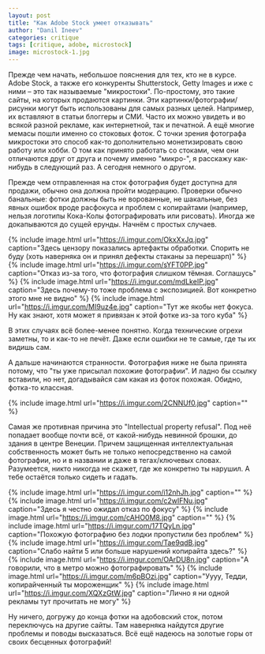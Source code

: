 ```yaml
---
layout: post
title: "Как Adobe Stock умеет отказывать"
author: "Danil Ineev"
categories: critique
tags: [critique, adobe, microstock]
image: microstock-1.jpg
---
```


Прежде чем начать, небольшое пояснения для тех, кто не в курсе. Adobe Stock, а также его конкуренты Shutterstock, Getty Images и иже с ними – это так называемые "микростоки". По-простому, это такие сайты, на которых продаются картинки. Эти картинки/фотографии/рисунки могут быть использованы для самых разных целей. Например, их вставляют в статьи блоггеры и СМИ. Часто их можно увидеть и во всякой разной рекламе, как интернетной, так и печатной. А ещё многие мемасы пошли именно со стоковых фоток. С точки зрения фотографа микростоки это способ как-то дополнительно монетизировать свою работу или хобби. О том как принято работать со стоками, чем они отличаются друг от друга и почему именно "микро-", я расскажу как-нибудь в следующий раз. А сегодня немного о другом.

Прежде чем отправленная на сток фотография будет доступна для продажи, обычно она должна пройти модерацию. Проверки обычно банальные: фотки должны быть не ворованные, не шакальные, без явных ошибок вроде расфокуса и проблем с копирайтами (например, нельзя логотипы Кока-Колы фотографировать или рисовать). Иногда же докапываются до сущей ерунды. Начнём с простых случаев.

{% include image.html url="https://i.imgur.com/OkxXxJq.jpg" caption="Здесь цензору показались артефакты обработки. Спорить не буду (хоть наверняка он и принял дефекты стаканы за перешарп)" %}
{% include image.html url="https://i.imgur.com/sYFT0PP.jpg" caption="Отказ из-за того, что фотография слишком тёмная. Соглашусь" %}
{% include image.html url="https://i.imgur.com/mdLkeIP.jpg" caption="Здесь почему-то тоже проблема с экспозицией. Вот конкретно этого мне не видно" %}
{% include image.html url="https://i.imgur.com/MI9uz4e.jpg" caption="Тут же якобы нет фокуса. Ну как знают, хотя может я привязан к этой фотке из-за того куба" %}

В этих случаях всё более-менее понятно. Когда технические огрехи заметны, то и как-то не печёт. Даже если ошибки не те самые, где ты их видишь сам.

А дальше начинаются странности. Фотография ниже не была принята потому, что "ты уже присылал похожие фотографии". И ладно бы ссылку вставили, но нет, догадывайся сам какая из фоток похожая. Обидно, фотка-то классная.

{% include image.html url="https://i.imgur.com/2CNNUf0.jpg" caption="" %}

Самая же противная причина это "Intellectual property refusal". Под неё попадает вообще почти всё, от какой-нибудь невинной брошки, до здания в центре Венеции. Причем защищенная интеллектуальная собственность может быть не только непосредственно на самой фотографии, но и в названии и даже в тегах/ключевых словах. Разумеется, никто никогда не скажет, где же конкретно ты нарушил. А тебе остаётся только сидеть и гадать.

{% include image.html url="https://i.imgur.com/i12nhJh.jpg" caption="" %}
{% include image.html url="https://i.imgur.com/c2wIFNu.jpg" caption="Здесь я честно ожидал отказ по фокусу" %}
{% include image.html url="https://i.imgur.com/cAHO0M8.jpg" caption="" %}
{% include image.html url="https://i.imgur.com/17TQyLn.jpg" caption="Похожую фотографию без лодки пропустили без проблем" %}
{% include image.html url="https://i.imgur.com/Tae9qdB.jpg" caption="Слабо найти 5 или больше нарушений копирайта здесь?" %}
{% include image.html url="https://i.imgur.com/OArDU8n.jpg" caption="А говорили, что в метро можно фотографировать" %}
{% include image.html url="https://i.imgur.com/m6pBOzi.jpg" caption="Уууу, Тедди, копирайченный ты мороженщик" %}
{% include image.html url="https://i.imgur.com/XQXzGtW.jpg" caption="Лично я ни одной рекламы тут прочитать не могу" %}

Ну ничего, догружу до конца фотки на адобовский сток, потом переключусь на другие сайты. Там наверняка найдутся другие проблемы и поводы высказаться. Всё ещё надеюсь на золотые горы от своих бесценных фотографий!